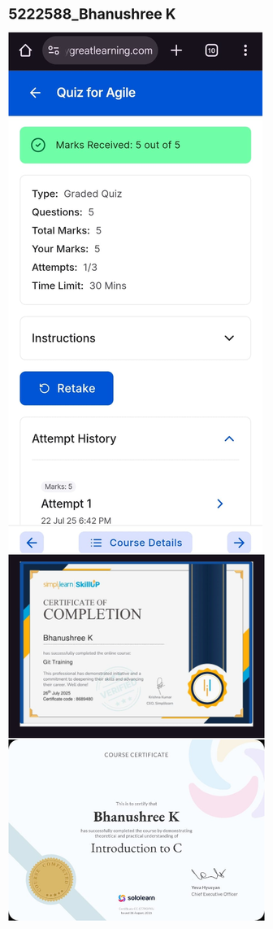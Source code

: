 # 5222588_Bhanushree K
<img src="https://github.com/bhanugowda1608/5222588_Bhanushree-K/blob/main/SDLC/Agile%20QUIZ.jpeg" alt="Agile QUIZ">
<img src="https://github.com/bhanugowda1608/5222588_Bhanushree-K/blob/main/GIT/GIT%20%20Certificate.jpeg" alt="GIT Certificate">
<img src="https://github.com/bhanugowda1608/5222588_Bhanushree-K/blob/main/C%20PROGRAMMING/C%20Basics%20Programming.jpeg" alt="C Basics Programming">










